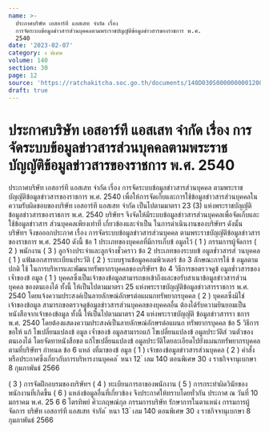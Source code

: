 ```yaml
---
name: >-
  ประกาศบริษัท เอสอาร์ที แอสเสท จำกัด เรื่อง
  การจัดระบบข้อมูลข่าวสารส่วนบุคคลตามพระราชบัญญัติข้อมูลข่าวสารของราชการ พ.ศ.
  2540
date: '2023-02-07'
category: ง พิเศษ
volume: 140
section: 30
page: 12
source: 'https://ratchakitcha.soc.go.th/documents/140D030S0000000001200.pdf'
draft: true
---
```


# ประกาศบริษัท เอสอาร์ที แอสเสท จำกัด เรื่อง การจัดระบบข้อมูลข่าวสารส่วนบุคคลตามพระราชบัญญัติข้อมูลข่าวสารของราชการ พ.ศ. 2540

ประกาศบริษัท เอสอาร์ที แอสเสท จำกัด เรื่อง การจัดระบบข้อมูลข่าวสารส่วนบุคคล ตามพระราชบัญญัติข้อมูลข่าวสารของราชการ พ.ศ. 2540 เพื่อให้การจัดเก็บและการใช้ข้อมูลข่าวสารส่วนบุคคลในความรับผิดชอบของบริษัท เอสอาร์ที แอสเสท จำกัด เป็นไปตามมาตรา 23 (3) แห่งพระราชบัญญัติข้อมูลข่าวสารของราชการ พ.ศ. 2540 บริษัทฯ จึงจัดให้มีระบบข้อมูลข่าวสารส่วนบุคคลเพื่อจัดเก็บและใช้ข้อมูลข่าวสาร ส่วนบุคคลเพียงเท่าที่ เกี่ยวข้องและจำเป็น ในการดำเนินงานของบริษัทฯ ดังนั้น บริษัทฯ จึงขอออกประกาศ เรื่อง การจัดระบบข้อมูลข่าวสารส่วนบุคคล ตามพระราชบัญญัติข้อมูลข่าวสารของราชการ พ.ศ. 2540 ดังนี้ ข้อ 1 ประเภทของบุคคลที่มีการเก็บข้ อมูลไว้ ( 1 ) กรรมการผู้จัดการ ( 2 ) พนักงาน ( 3 ) ลูกจ้างประจำและลูกจ้างชั่วคราว ข้อ 2 ประเภทของระบบข้ อมูลข่ำวสารส่ วนบุคคล ( 1 ) แฟ้มเอกสารทะเบียนประวัติ ( 2 ) ระบบฐานข้อมูลคอมพิวเตอร์ ข้อ 3 ลักษณะการใช้ ข้ อมูลตามปกติ ใช้ ในการบริหารและพัฒนาทรัพยากรบุคคลของบริษัทฯ ข้อ 4 วิธีการขอตรวจดูข้ อมูลข่ำวสารของเจ้ำของข้ อมูล ( 1 ) บุคคลซึ่งเป็นเจ้าของข้อมูลสามารถขอเข้าถึงและขอรับสาเนาข้อมูลข่าวสารส่วนบุคคล ของตนเองได้ ทั้งนี้ ให้เป็นไปตามมาตรา 25 แห่งพระราชบัญญัติข้อมูลข่าวสารราชการ พ.ศ. 2540 โดยแจ้งความประสงค์เป็นลายลักษณ์อักษรต่อแผนกทรัพยากรบุคคล ( 2 ) บุคคลซึ่งมิใช่เจ้าของข้อมูล สามารถขอตรวจดูข้อมูลข่าวสารส่วนบุคคลของบุคคลอื่น ต้องได้รับความยินยอมเป็นหนังสือจากเจ้าของข้อมูล ทั้งนี้ ให้เป็นไปตามมาตรา 24 แห่งพระราชบัญญัติ ข้อมูลข่าวสารรา ชการ พ.ศ. 2540 โดยต้องแสดงความประสงค์เป็นลายลักษณ์อักษรต่อแผนก ทรัพยากรบุคคล ข้อ 5 วิธีการขอให้ แก้ ไขเปลี่ยนแปลงข้ อมูล เจ้ำของข้ อมูลสามารถแก้ ไขเปลี่ยนแปลงข้ อมูลประวัติส่ วนตัวของตนเองได้ โดยจัดทาหนังสือขอ แก้ไขเปลี่ยนแปลงข้ อมูลประวัติโดยละเอียดไปยังแผนกทรัพยากรบุคคล ตามที่บริษัทฯ กำหนด ข้อ 6 แหล่ งที่มาของข้ อมูล ( 1 ) เจ้าของข้อมูลข่าวสารส่วนบุคคล ( 2 ) คำสั่งหรือประกาศซึ่งเกี่ยวกับการบริหารงานบุคคล ้ หนา 12 ่ เลม 140 ตอนพิเศษ 30 ง ราชกิจจานุเบกษา 8 กุมภาพันธ์ 2566

( 3 ) การจัดฝึกอบรมของบริษัทฯ ( 4 ) ทะเบียนการลาของพนักงาน ( 5 ) การกระทำผิดวินัยของพนักงานที่เกิดขึ้น ( 6 ) แหล่งข้อมูลอื่นที่เกี่ยวข้อง จึงประกาศให้ทราบโดยทั่วกัน ประกาศ ณ วันที่ 10 มกราคม พ.ศ. 25 6 6 ไตรทิพย์ ศิวะกฤษณ์กุล กรรมการบริษัท รักษาการในตาแหน่ง กรรมการผู้จัดการ บริษัท เอสอาร์ที แอสเสท จำกัด ้ หนา 13 ่ เลม 140 ตอนพิเศษ 30 ง ราชกิจจานุเบกษา 8 กุมภาพันธ์ 2566
